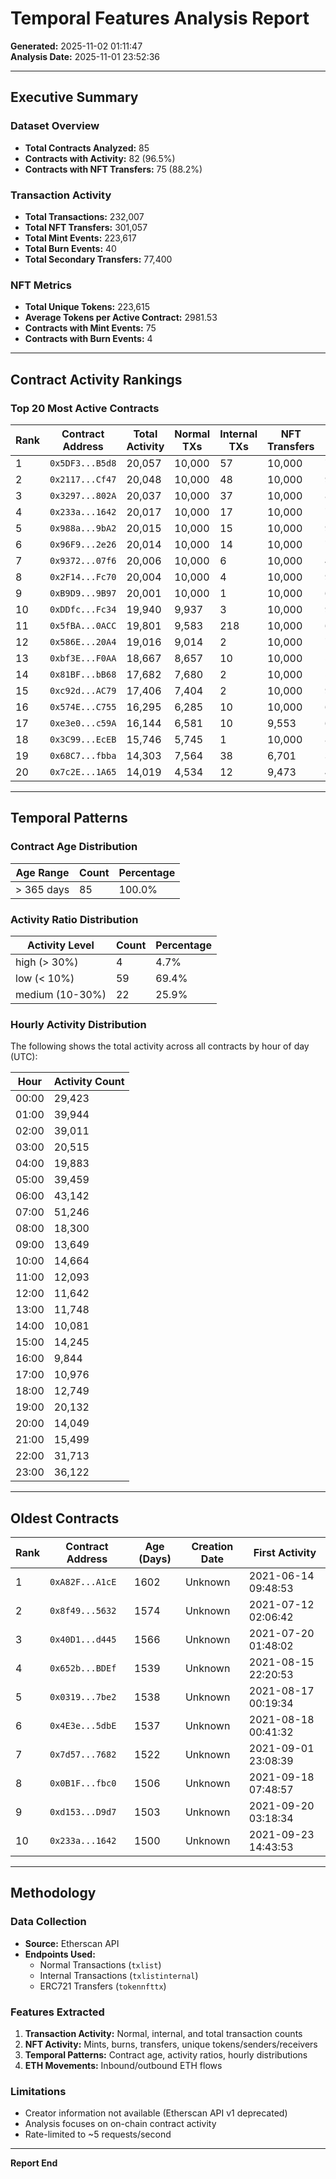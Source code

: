 # Temporal Features Analysis Report

**Generated:** 2025-11-02 01:11:47  
**Analysis Date:** 2025-11-01 23:52:36

---

## Executive Summary

### Dataset Overview
- **Total Contracts Analyzed:** 85
- **Contracts with Activity:** 82 (96.5%)
- **Contracts with NFT Transfers:** 75 (88.2%)

### Transaction Activity
- **Total Transactions:** 232,007
- **Total NFT Transfers:** 301,057
- **Total Mint Events:** 223,617
- **Total Burn Events:** 40
- **Total Secondary Transfers:** 77,400

### NFT Metrics
- **Total Unique Tokens:** 223,615
- **Average Tokens per Active Contract:** 2981.53
- **Contracts with Mint Events:** 75
- **Contracts with Burn Events:** 4

---

## Contract Activity Rankings

### Top 20 Most Active Contracts

| Rank | Contract Address | Total Activity | Normal TXs | Internal TXs | NFT Transfers | Mints | Burns |
|------|------------------|----------------|------------|--------------|---------------|-------|-------|
| 1 | `0x5DF3...B5d8` | 20,057 | 10,000 | 57 | 10,000 | 7,295 | 0 |
| 2 | `0x2117...Cf47` | 20,048 | 10,000 | 48 | 10,000 | 9,104 | 0 |
| 3 | `0x3297...802A` | 20,037 | 10,000 | 37 | 10,000 | 8,080 | 0 |
| 4 | `0x233a...1642` | 20,017 | 10,000 | 17 | 10,000 | 7,202 | 0 |
| 5 | `0x988a...9bA2` | 20,015 | 10,000 | 15 | 10,000 | 9,200 | 0 |
| 6 | `0x96F9...2e26` | 20,014 | 10,000 | 14 | 10,000 | 7,999 | 0 |
| 7 | `0x9372...07f6` | 20,006 | 10,000 | 6 | 10,000 | 4,999 | 0 |
| 8 | `0x2F14...Fc70` | 20,004 | 10,000 | 4 | 10,000 | 9,867 | 0 |
| 9 | `0xB9D9...9B97` | 20,001 | 10,000 | 1 | 10,000 | 6,527 | 0 |
| 10 | `0xDDfc...Fc34` | 19,940 | 9,937 | 3 | 10,000 | 9,992 | 0 |
| 11 | `0x5fBA...0ACC` | 19,801 | 9,583 | 218 | 10,000 | 6,969 | 0 |
| 12 | `0x586E...20A4` | 19,016 | 9,014 | 2 | 10,000 | 7,389 | 0 |
| 13 | `0xbf3E...F0AA` | 18,667 | 8,657 | 10 | 10,000 | 5,002 | 0 |
| 14 | `0x81BF...bB68` | 17,682 | 7,680 | 2 | 10,000 | 5,500 | 0 |
| 15 | `0xc92d...AC79` | 17,406 | 7,404 | 2 | 10,000 | 9,497 | 0 |
| 16 | `0x574E...C755` | 16,295 | 6,285 | 10 | 10,000 | 6,005 | 0 |
| 17 | `0xe3e0...c59A` | 16,144 | 6,581 | 10 | 9,553 | 6,069 | 5 |
| 18 | `0x3C99...EcEB` | 15,746 | 5,745 | 1 | 10,000 | 8,888 | 0 |
| 19 | `0x68C7...fbba` | 14,303 | 7,564 | 38 | 6,701 | 3,963 | 0 |
| 20 | `0x7c2E...1A65` | 14,019 | 4,534 | 12 | 9,473 | 4,848 | 30 |

---

## Temporal Patterns

### Contract Age Distribution

| Age Range | Count | Percentage |
|-----------|-------|------------|
| > 365 days | 85 | 100.0% |

### Activity Ratio Distribution

| Activity Level | Count | Percentage |
|----------------|-------|------------|
| high (> 30%) | 4 | 4.7% |
| low (< 10%) | 59 | 69.4% |
| medium (10-30%) | 22 | 25.9% |

### Hourly Activity Distribution

The following shows the total activity across all contracts by hour of day (UTC):

| Hour | Activity Count |
|------|----------------|
| 00:00 | 29,423 |
| 01:00 | 39,944 |
| 02:00 | 39,011 |
| 03:00 | 20,515 |
| 04:00 | 19,883 |
| 05:00 | 39,459 |
| 06:00 | 43,142 |
| 07:00 | 51,246 |
| 08:00 | 18,300 |
| 09:00 | 13,649 |
| 10:00 | 14,664 |
| 11:00 | 12,093 |
| 12:00 | 11,642 |
| 13:00 | 11,748 |
| 14:00 | 10,081 |
| 15:00 | 14,245 |
| 16:00 | 9,844 |
| 17:00 | 10,976 |
| 18:00 | 12,749 |
| 19:00 | 20,132 |
| 20:00 | 14,049 |
| 21:00 | 15,499 |
| 22:00 | 31,713 |
| 23:00 | 36,122 |

---

## Oldest Contracts

| Rank | Contract Address | Age (Days) | Creation Date | First Activity |
|------|------------------|------------|---------------|----------------|
| 1 | `0xA82F...A1cE` | 1602 | Unknown | 2021-06-14 09:48:53 |
| 2 | `0x8f49...5632` | 1574 | Unknown | 2021-07-12 02:06:42 |
| 3 | `0x40D1...d445` | 1566 | Unknown | 2021-07-20 01:48:02 |
| 4 | `0x652b...BDEf` | 1539 | Unknown | 2021-08-15 22:20:53 |
| 5 | `0x0319...7be2` | 1538 | Unknown | 2021-08-17 00:19:34 |
| 6 | `0x4E3e...5dbE` | 1537 | Unknown | 2021-08-18 00:41:32 |
| 7 | `0x7d57...7682` | 1522 | Unknown | 2021-09-01 23:08:39 |
| 8 | `0x0B1F...fbc0` | 1506 | Unknown | 2021-09-18 07:48:57 |
| 9 | `0xd153...D9d7` | 1503 | Unknown | 2021-09-20 03:18:34 |
| 10 | `0x233a...1642` | 1500 | Unknown | 2021-09-23 14:43:53 |

---

## Methodology

### Data Collection
- **Source:** Etherscan API
- **Endpoints Used:**
  - Normal Transactions (`txlist`)
  - Internal Transactions (`txlistinternal`)
  - ERC721 Transfers (`tokennfttx`)

### Features Extracted
1. **Transaction Activity:** Normal, internal, and total transaction counts
2. **NFT Activity:** Mints, burns, transfers, unique tokens/senders/receivers
3. **Temporal Patterns:** Contract age, activity ratios, hourly distributions
4. **ETH Movements:** Inbound/outbound ETH flows

### Limitations
- Creator information not available (Etherscan API v1 deprecated)
- Analysis focuses on on-chain contract activity
- Rate-limited to ~5 requests/second

---

**Report End**
